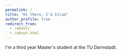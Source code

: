 ```yaml
---
permalink: /
title: "Hi there, I'm Islam"
author_profile: true
redirect_from:
  - /about/
  - /about.html
---
```


I'm a third year Master's student at the TU Darmstadt.
